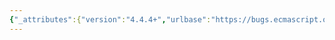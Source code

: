 ```yaml
---
{"_attributes":{"version":"4.4.4+","urlbase":"https://bugs.ecmascript.org/","maintainer":"dherman@mozilla.com"},"bug":{"bug_id":482,"creation_ts":"2012-07-09 10:16:00 -0700","short_desc":"Typo in rule about DefineOwnProperty where [[Extensible]] is false","delta_ts":"2012-09-28 12:23:51 -0700","product":"Draft for 6th Edition","component":"editorial issue","version":"Rev 9: July 8, 2012 Draft","rep_platform":"All","op_sys":"All","bug_status":"RESOLVED","resolution":"FIXED","priority":"Normal","bug_severity":"trivial","everconfirmed":true,"reporter":{"uid":"waldron.rick","name":"Rick Waldron"},"assigned_to":{"uid":"allen","name":"Allen Wirfs-Brock"},"cc":"waldron.rick","long_desc":[{"commentid":1221,"comment_count":0,"who":{"uid":"waldron.rick","name":"Rick Waldron"},"bug_when":"2012-07-09 10:16:03 -0700","thetext":"\"...a new property to a that object if the [[Extensible]]...\" =>\n\n\"...a new property to that object if the [[Extensible]]...\""},{"commentid":1243,"comment_count":1,"who":{"uid":"allen","name":"Allen Wirfs-Brock"},"bug_when":"2012-07-09 14:50:46 -0700","thetext":"fixed in rev10 editor's draft\n\nalso,  please try to include section numbers in bug reports."},{"commentid":1244,"comment_count":2,"who":{"uid":"waldron.rick","name":"Rick Waldron"},"bug_when":"2012-07-09 14:52:30 -0700","thetext":"Yes, I will make sure to do so in the future and sorry about the lack of section number here"},{"commentid":1634,"comment_count":3,"who":{"uid":"allen","name":"Allen Wirfs-Brock"},"bug_when":"2012-09-28 12:23:51 -0700","thetext":"fixed in rev10, Sept. 27 2012 draft"}]}}
---
```

